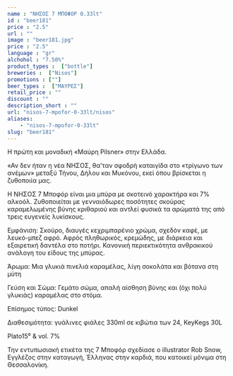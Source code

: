 ```yaml
---
name : "ΝΗΣΟΣ 7 ΜΠΟΦΟΡ 0.33lt"
id : "beer181"
price : "2.5"
url : ""
image : "beer181.jpg"
price : "2.5"
language : "gr"
alchohol : "7.50%"
product_types :  ["bottle"]
breweries :  ["Nisos"]
promotions : [""]
beer_types :  ["ΜΑΥΡΕΣ"]
retail_price : ""
discount : ""
description_short : ""
url: "nisos-7-mpofor-0-33lt/nisos"
aliases: 
    - "nisos-7-mpofor-0-33lt"
slug: "beer181"
---
```


Η πρώτη και μοναδική «Μαύρη Pilsner» στην Ελλάδα.

«Αν δεν ήταν η νέα ΝΗΣΟΣ, θα’ταν σφοδρή καταιγίδα στο «τρίγωνο των ανέμων» μεταξύ Τήνου, Δήλου και Μυκόνου, εκεί όπου βρίσκεται η ζυθοποιία μας.

Η ΝΗΣΟΣ 7 Μποφόρ είναι μια μπύρα με σκοτεινό χαρακτήρα και 7% αλκοόλ. Ζυθοποιείται με γενναιόδωρες ποσότητες σκούρας καραμελωμένης βύνης κριθαριού και αντλεί φυσικά τα αρώματά της από τρεις ευγενείς λυκίσκους.

Εμφάνιση: Σκούρο, διαυγές κεχριμπαρένιο χρώμα, σχεδόν καφέ, με λευκό-μπεζ αφρό. Αφρός πληθωρικός, κρεμώδης, με διάρκεια και εξαιρετική δαντέλα στο ποτήρι. Κανονική περιεκτικότητα ανθρακικού ανάλογη του είδους της μπύρας.

Άρωμα: Μια γλυκιά πινελιά καραμέλας, λίγη σοκολάτα και βότανα στη μύτη

Γεύση και Σώμα: Γεμάτο σώμα, απαλή αίσθηση βύνης και (όχι πολύ γλυκιάς) καραμέλας στο στόμα.

Επίσημος τύπος: Dunkel

Διαθεσιμότητα: γυάλινες φιάλες 330ml σε κιβώτια των 24, KeyKegs 30L

Plato15⁰ &amp; vol. 7%

Την εντυπωσιακή ετικέτα της 7 Μποφόρ σχεδίασε ο illustrator Rob Snow, Εγγλέζος στην καταγωγή, Έλληνας στην καρδιά, που κατοικεί μόνιμα στη Θεσσαλονίκη.
